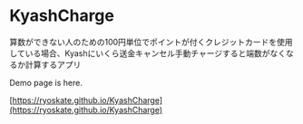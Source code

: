 # KyashCharge

算数ができない人のための100円単位でポイントが付くクレジットカードを使用している場合、Kyashにいくら送金キャンセル手動チャージすると端数がなくなるか計算するアプリ

Demo page is here.

[https://ryoskate.github.io/KyashCharge](https://ryoskate.github.io/KyashCharge)
